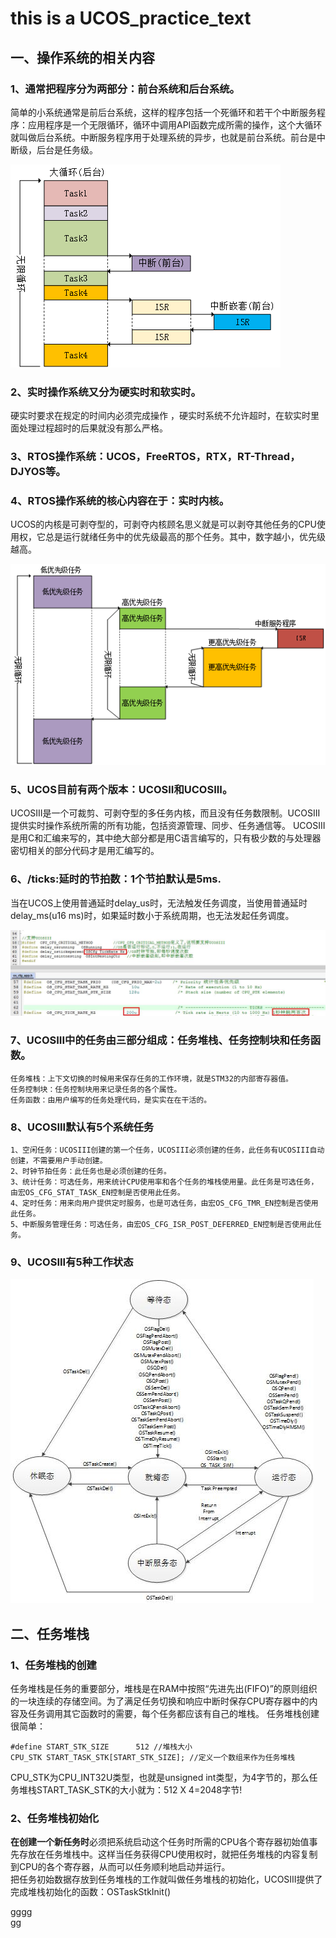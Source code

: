 # this is a UCOS_practice_text

## 一、操作系统的相关内容
###  1、通常把程序分为两部分：前台系统和后台系统。  
简单的小系统通常是前后台系统，这样的程序包括一个死循环和若干个中断服务程序：应用程序是一个无限循环，循环中调用API函数完成所需的操作，这个大循环就叫做后台系统。中断服务程序用于处理系统的异步，也就是前台系统。前台是中断级，后台是任务级。

![avatar](picture/1.PNG)

### 2、实时操作系统又分为硬实时和软实时。   
硬实时要求在规定的时间内必须完成操作 ，硬实时系统不允许超时，在软实时里面处理过程超时的后果就没有那么严格。

### 3、RTOS操作系统：UCOS，FreeRTOS，RTX，RT-Thread，DJYOS等。

 ### 4、RTOS操作系统的核心内容在于：实时内核。  
 UCOS的内核是可剥夺型的，可剥夺内核顾名思义就是可以剥夺其他任务的CPU使用权，它总是运行就绪任务中的优先级最高的那个任务。其中，数字越小，优先级越高。
 
 ![avatar](picture/2.PNG)

 ### 5、UCOS目前有两个版本：UCOSII和UCOSIII。   
UCOSIII是一个可裁剪、可剥夺型的多任务内核，而且没有任务数限制。UCOSIII提供实时操作系统所需的所有功能，包括资源管理、同步、任务通信等。  UCOSIII是用C和汇编来写的，其中绝大部分都是用C语言编写的，只有极少数的与处理器密切相关的部分代码才是用汇编写的。

### 6、/ticks:延时的节拍数：1个节拍默认是5ms.   
当在UCOS上使用普通延时delay_us时，无法触发任务调度，当使用普通延时delay_ms(u16 ms)时，如果延时数小于系统周期，也无法发起任务调度。

![avatar](picture/3.jpg)

### 7、UCOSIII中的任务由三部分组成：任务堆栈、任务控制块和任务函数。        
    任务堆栈：上下文切换的时候用来保存任务的工作环境，就是STM32的内部寄存器值。  
    任务控制块：任务控制块用来记录任务的各个属性。  
    任务函数：由用户编写的任务处理代码，是实实在在干活的。

### 8、UCOSIII默认有5个系统任务   
    1、空闲任务：UCOSIII创建的第一个任务，UCOSIII必须创建的任务，此任务有UCOSIII自动创建，不需要用户手动创建。  
    2、时钟节拍任务：此任务也是必须创建的任务。 
    3、统计任务：可选任务，用来统计CPU使用率和各个任务的堆栈使用量。此任务是可选任务，由宏OS_CFG_STAT_TASK_EN控制是否使用此任务。   
    4、定时任务：用来向用户提供定时服务，也是可选任务，由宏OS_CFG_TMR_EN控制是否使用此任务。    
    5、中断服务管理任务：可选任务，由宏OS_CFG_ISR_POST_DEFERRED_EN控制是否使用此任务。

### 9、UCOSIII有5种工作状态

![avatar](picture/4.jpg)

## 二、任务堆栈
### 1、任务堆栈的创建
任务堆栈是任务的重要部分，堆栈是在RAM中按照“先进先出(FIFO)”的原则组织的一块连续的存储空间。为了满足任务切换和响应中断时保存CPU寄存器中的内容及任务调用其它函数时的需要，每个任务都应该有自己的堆栈。
任务堆栈创建很简单：    

    #define START_STK_SIZE 		512	//堆栈大小  
    CPU_STK START_TASK_STK[START_STK_SIZE];	//定义一个数组来作为任务堆栈
    
CPU_STK为CPU_INT32U类型，也就是unsigned int类型，为4字节的，那么任务堆栈START_TASK_STK的大小就为：512 X 4=2048字节!

### 2、任务堆栈初始化
<b>在创建一个新任务时</b>必须把系统启动这个任务时所需的CPU各个寄存器初始值事先存放在任务堆栈中。这样当任务获得CPU使用权时，就把任务堆栈的内容复制到CPU的各个寄存器，从而可以任务顺利地启动并运行。   
把任务初始数据存放到任务堆栈的工作就叫做任务堆栈的初始化，UCOSIII提供了完成堆栈初始化的函数：OSTaskStkInit()

gggg  
gg

